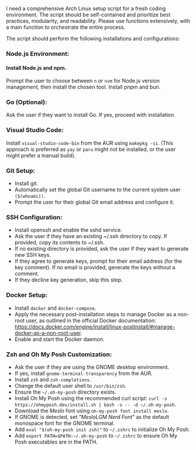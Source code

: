 I need a comprehensive Arch Linux setup script for a fresh coding environment. The script should be self-contained and prioritize best practices, modularity, and readability. Please use functions extensively, with a main function to orchestrate the entire process.

The script should perform the following installations and configurations:

### Node.js Environment:

#### Install Node.js and npm.
Prompt the user to choose between `n` or `nvm` for Node.js version management, then install the chosen tool.
Install pnpm and bun.

### Go (Optional):
Ask the user if they want to install Go. If yes, proceed with installation.

### Visual Studio Code:
Install `visual-studio-code-bin` from the AUR using `makepkg -si`. (This approach is preferred as `yay` or `paru` might not be installed, or the user might prefer a manual build).

### Git Setup:
* Install git.
* Automatically set the global Git username to the current system user `($(whoami))`.
* Prompt the user for their global Git email address and configure it.

### SSH Configuration:
* Install openssh and enable the sshd service.
* Ask the user if they have an existing ~/.ssh directory to copy. If provided, copy its contents to ~/.ssh.
* If no existing directory is provided, ask the user if they want to generate new SSH keys.
* If they agree to generate keys, prompt for their email address (for the key comment). If no email is provided, generate the keys without a comment.
* If they decline key generation, skip this step.

### Docker Setup:
* Install `docker` and `docker-compose`.
* Apply the necessary post-installation steps to manage Docker as a non-root user, as outlined in the official Docker documentation: https://docs.docker.com/engine/install/linux-postinstall/#manage-docker-as-a-non-root-user.
* Enable and start the Docker daemon.

### Zsh and Oh My Posh Customization:
* Ask the user if they are using the GNOME desktop environment.
* If yes, install `gnome-terminal-transparency` from the AUR.
* Install `zsh` and `zsh-completions`.
* Change the default user shell to `/usr/bin/zsh`.
* Ensure the `~/.oh-my-posh` directory exists.
* Install Oh My Posh using the recommended curl script: `curl -s https://ohmyposh.dev/install.sh | bash -s -- -d ~/.oh-my-posh`.
* Download the *Meslo* font using `oh-my-posh font install meslo`.
* If GNOME is detected, set *"MesloLGM Nerd Font"* as the default monospace font for the GNOME terminal.
* Add `eval "$(oh-my-posh init zsh)"` to `~/.zshrc` to initialize Oh My Posh.
* Add `export PATH=$PATH:~/.oh-my-posh` to `~/.zshrc` to ensure Oh My Posh executables are in the PATH.